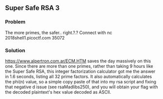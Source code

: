 ## Super Safe RSA 3

### Problem
The more primes, the safer.. right.?.? Connect with nc 2018shell1.picoctf.com 35072

### Solution
https://www.alpertron.com.ar/ECM.HTM saves the day massively on this one. Since there are more than one primes, rather than taking 9 hours like the Super Safe RSA, this integer factorization calculator got me the answer in 1.6 seconds, listing all 32 prime factors.
It also automatically calculates the phi(n) value, so a simple copy paste of that into my rsa script and fixing that negative d issue (see rsaMadlibs250),
and you will obtain your flag with the decoded plaintext's hex value decoded as ASCII.

